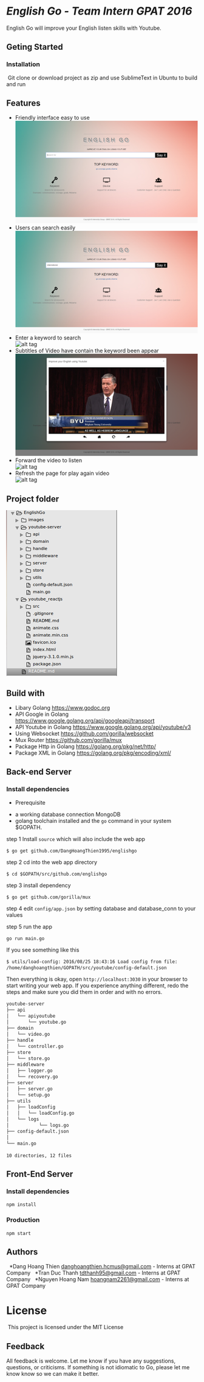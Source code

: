 ***English Go - Team Intern GPAT 2016***
======================================

English Go will improve your English listen skills with Youtube.
## Geting Started

### Installation
&nbsp;Git clone or download project as zip and use SublimeText in Ubuntu to build and run
## Features
* Friendly interface easy to use<br />
  ![alt tag](images/1.png)
* Users can search easily<br />
  ![alt tag](images/2.png)
* Enter a keyword to search<br />
  ![alt tag](images/3.gif)
* Subtitles of Video have contain the keyword been appear<br />
  ![alt tag](images/4.png)
* Forward the video to listen<br />
  ![alt tag](images/5.gif)
* Refresh the page for play again video<br />
  ![alt tag](images/6.gif)


## Project folder
![alt tag](images/pr.png)<br />


## Build with
* Libary Golang <https://www.godoc.org>
* API Google in Golang <https://www.google.golang.org/api/googleapi/transport>
* API Youtube in Golang <https://www.google.golang.org/api/youtube/v3>
* Using Websocket <https://github.com/gorilla/websocket>
* Mux Router <https://github.com/gorilla/mux>
* Package Http in Golang <https://golang.org/pkg/net/http/>
* Package XML in Golang <https://golang.org/pkg/encoding/xml/>

## Back-end Server

### Install dependencies

* Prerequisite
 - a working database connection MongoDB
 - golang toolchain installed and the `go` command in your system $GOPATH.

step 1 Install `source` which will also include the web app

	$ go get github.com/DangHoangThien1995/englishgo

step 2 cd into the web app directory

	$ cd $GOPATH/src/github.com/englishgo

step 3 install dependency

	$ go get github.com/gorilla/mux

step 4 edit `config/app.json` by setting database and database_conn to your values

step 5 run the app

	go run main.go

If you see something like this

	$ utils/load-config: 2016/08/25 18:43:16 Load config from file:  /home/danghoangthien/GOPATH/src/youtube/config-default.json


Then everything is okay, open `http://localhost:3030` in your browser to start writing your web app.
If you experience anything different, redo the steps and make sure you did them in order and with no errors.

```shell
youtube-server
├── api
│   └── apiyoutube
│		└── youtube.go
├── domain
│   └── video.go
├── handle
│   └── controller.go
├── store
│   └── store.go
├── middleware
│   ├── logger.go
│   └── recovery.go
├── server
│   ├── server.go
│   └── setup.go
├── utils
│   ├── loadConfig
│   │	└── loadConfig.go
│   └── logs
│			└── logs.go
├── config-default.json
│		
└── main.go

10 directories, 12 files
```

## Front-End Server


### Install dependencies

```
npm install
```

### Production

```
npm start
```

## Authors
 &nbsp; *Dang Hoang Thien <danghoangthien.hcmus@gmail.com> - Interns at GPAT Company
 &nbsp; *Tran Duc Thanh <tdthanh95@gmail.com> - Interns at GPAT Company
 &nbsp; *Nguyen Hoang Nam <hoangnam2261@gmail.com> - Interns at GPAT Company
# License
&nbsp;This project is licensed under the MIT License

## Feedback

All feedback is welcome. Let me know if you have any suggestions, questions, or criticisms. 
If something is not idiomatic to Go, please let me know know so we can make it better.
